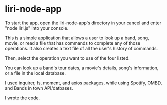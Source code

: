 # liri-node-app




To start the app, open the liri-node-app's directory in your cancel and enter "node liri.js" into your console.


This is a simple application that allows a user to look up a band, song, movie, or read a file that has commands to complete any of those operations. It also creates a text file of all the user's history of commands.

Then, select the operation you want to use of the four listed. 

You can look up a band's tour dates, a movie's details, song's information, or a file in the local database.


I used inquirer, fs, moment, and axios packages, while using Spotify, OMBD, and Bands in town API/datbases.

I wrote the code.

